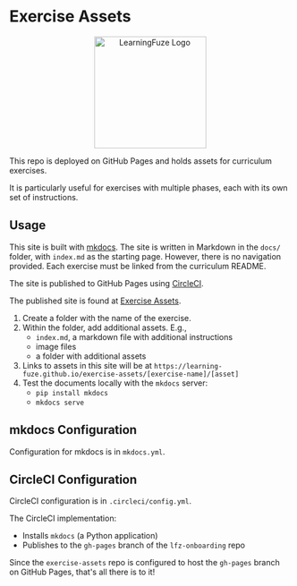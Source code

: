 # Exercise Assets

<p align="middle">
  <img width="200" src="assets/lfz.png" alt="LearningFuze Logo">
</p>

This repo is deployed on GitHub Pages and holds assets for curriculum exercises.

It is particularly useful for exercises with multiple phases, each with its own set of instructions.

## Usage

This site is built with [mkdocs](https://www.mkdocs.org/).
The site is written in Markdown in the `docs/` folder, with `index.md` as the starting page.
However, there is no navigation provided. Each exercise must be linked from the curriculum README.

The site is published to GitHub Pages using [CircleCI](https://circleci.com/).

The published site is found at [Exercise Assets](https://learning-fuze.github.io/exercise-assets).

1. Create a folder with the name of the exercise.
1. Within the folder, add additional assets. E.g.,
   - `index.md`, a markdown file with additional instructions
   - image files
   - a folder with additional assets
1. Links to assets in this site will be at `https://learning-fuze.github.io/exercise-assets/[exercise-name]/[asset]`
1. Test the documents locally with the `mkdocs` server:
   - `pip install mkdocs`
   - `mkdocs serve`

## mkdocs Configuration

Configuration for mkdocs is in `mkdocs.yml`.

## CircleCI Configuration

CircleCI configuration is in `.circleci/config.yml`.

The CircleCI implementation:
- Installs `mkdocs` (a Python application)
- Publishes to the `gh-pages` branch of the `lfz-onboarding` repo

Since the `exercise-assets` repo is configured to host the `gh-pages` branch on GitHub Pages, that's all there is to it!
